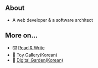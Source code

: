 ## About

- A web developer & a software architect

## More on...

- ⌨️ [Read & Write](https://github.com/vlwkaos/r.w)
- 🤖 [Toy Gallery(Korean)](https://vlwkaos2.netlify.app)
- 🌱 [Digital Garden(Korean)](https://vlwkaos.netlify.app)

